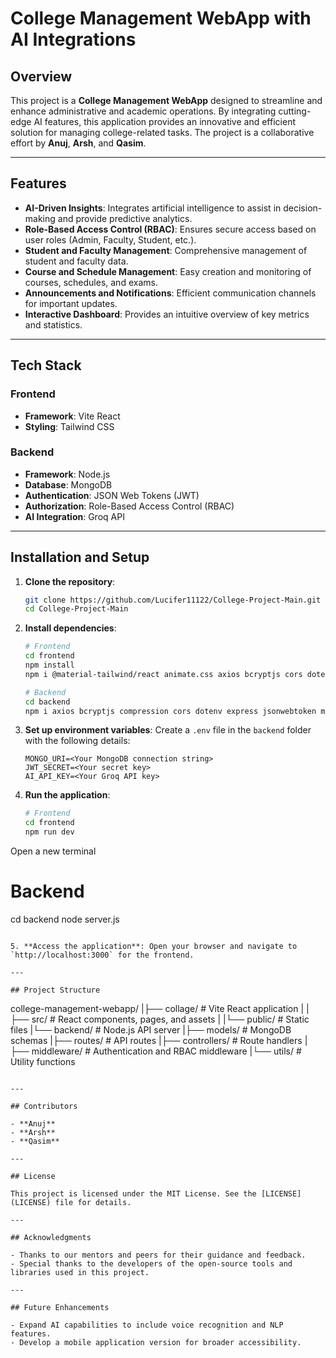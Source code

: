 # College Management WebApp with AI Integrations

## Overview

This project is a **College Management WebApp** designed to streamline and enhance administrative and academic operations. By integrating cutting-edge AI features, this application provides an innovative and efficient solution for managing college-related tasks. The project is a collaborative effort by **Anuj**, **Arsh**, and **Qasim**.

---

## Features

- **AI-Driven Insights**: Integrates artificial intelligence to assist in decision-making and provide predictive analytics.
- **Role-Based Access Control (RBAC)**: Ensures secure access based on user roles (Admin, Faculty, Student, etc.).
- **Student and Faculty Management**: Comprehensive management of student and faculty data.
- **Course and Schedule Management**: Easy creation and monitoring of courses, schedules, and exams.
- **Announcements and Notifications**: Efficient communication channels for important updates.
- **Interactive Dashboard**: Provides an intuitive overview of key metrics and statistics.

---

## Tech Stack

### Frontend

- **Framework**: Vite React
- **Styling**: Tailwind CSS

### Backend

- **Framework**: Node.js
- **Database**: MongoDB
- **Authentication**: JSON Web Tokens (JWT)
- **Authorization**: Role-Based Access Control (RBAC)
- **AI Integration**: Groq API

---

## Installation and Setup

1. **Clone the repository**:

   ```bash
   git clone https://github.com/Lucifer11122/College-Project-Main.git
   cd College-Project-Main
   ```

2. **Install dependencies**:

   ```bash
   # Frontend
   cd frontend
   npm install
   npm i @material-tailwind/react animate.css axios bcryptjs cors dotenv express groq-sdk jsonwebtoken lucide-react mongoose react react-dom react-router-dom recharts tailwind-scrollbar-hide

   # Backend
   cd backend
   npm i axios bcryptjs compression cors dotenv express jsonwebtoken mongoose
   ```

3. **Set up environment variables**: Create a `.env` file in the `backend` folder with the following details:

   ```env
   MONGO_URI=<Your MongoDB connection string>
   JWT_SECRET=<Your secret key>
   AI_API_KEY=<Your Groq API key>
   ```

4. **Run the application**:

   ```bash
   # Frontend
   cd frontend
   npm run dev
Open a new terminal
   # Backend
   cd backend
   node server.js
   ```

5. **Access the application**: Open your browser and navigate to `http://localhost:3000` for the frontend.

---

## Project Structure

```
college-management-webapp/
|├── collage/       # Vite React application
|   |├── src/          # React components, pages, and assets
|   |└── public/       # Static files
|└── backend/        # Node.js API server
    |├── models/       # MongoDB schemas
    |├── routes/       # API routes
    |├── controllers/  # Route handlers
    |├── middleware/   # Authentication and RBAC middleware
    |└── utils/        # Utility functions
```

---

## Contributors

- **Anuj**
- **Arsh**
- **Qasim**

---

## License

This project is licensed under the MIT License. See the [LICENSE](LICENSE) file for details.

---

## Acknowledgments

- Thanks to our mentors and peers for their guidance and feedback.
- Special thanks to the developers of the open-source tools and libraries used in this project.

---

## Future Enhancements

- Expand AI capabilities to include voice recognition and NLP features.
- Develop a mobile application version for broader accessibility.

